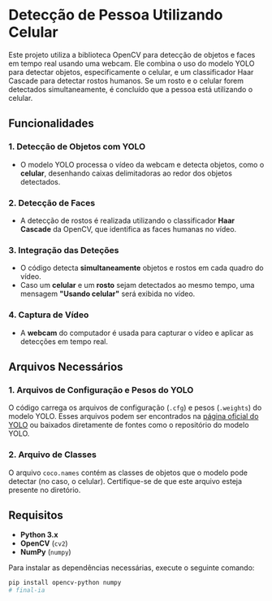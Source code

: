 # Detecção de Pessoa Utilizando Celular

Este projeto utiliza a biblioteca OpenCV para detecção de objetos e faces em tempo real usando uma webcam. Ele combina o uso do modelo YOLO para detectar objetos, especificamente o celular, e um classificador Haar Cascade para detectar rostos humanos. Se um rosto e o celular forem detectados simultaneamente, é concluído que a pessoa está utilizando o celular.

## Funcionalidades

### 1. **Detecção de Objetos com YOLO**
- O modelo YOLO processa o vídeo da webcam e detecta objetos, como o **celular**, desenhando caixas delimitadoras ao redor dos objetos detectados.

### 2. **Detecção de Faces**
- A detecção de rostos é realizada utilizando o classificador **Haar Cascade** da OpenCV, que identifica as faces humanas no vídeo.

### 3. **Integração das Deteções**
- O código detecta **simultaneamente** objetos e rostos em cada quadro do vídeo.
- Caso um **celular** e um **rosto** sejam detectados ao mesmo tempo, uma mensagem **"Usando celular"** será exibida no vídeo.

### 4. **Captura de Vídeo**
- A **webcam** do computador é usada para capturar o vídeo e aplicar as detecções em tempo real.

## Arquivos Necessários

### 1. **Arquivos de Configuração e Pesos do YOLO**
O código carrega os arquivos de configuração (`.cfg`) e pesos (`.weights`) do modelo YOLO. Esses arquivos podem ser encontrados na [página oficial do YOLO](https://pjreddie.com/darknet/yolo/) ou baixados diretamente de fontes como o repositório do modelo YOLO.

### 2. **Arquivo de Classes**
O arquivo `coco.names` contém as classes de objetos que o modelo pode detectar (no caso, o celular). Certifique-se de que este arquivo esteja presente no diretório.

## Requisitos

- **Python 3.x**
- **OpenCV** (`cv2`)
- **NumPy** (`numpy`)

Para instalar as dependências necessárias, execute o seguinte comando:

```bash
pip install opencv-python numpy
#   f i n a l - i a  
 